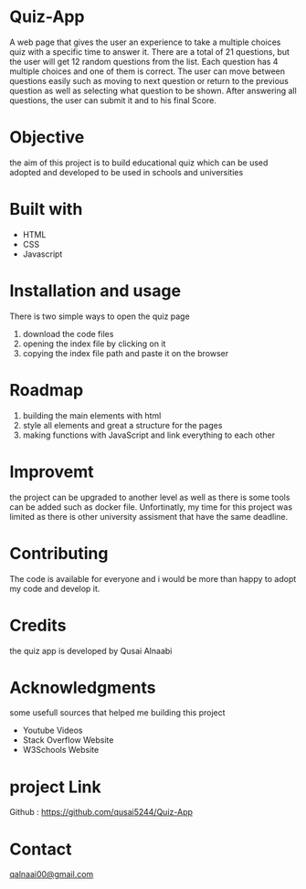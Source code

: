 # Quiz-App
A web page that gives the user an experience to take a multiple choices quiz with a specific time to answer it. There are a total of 21 questions, but the user will get 12 random questions from the list. Each question has 4 multiple choices and one of them is correct. The user can move between questions easily such as moving to next question or return to the previous question as well as selecting what question to be shown. After answering all questions, the user can submit it and to his final Score.

# Objective
the aim of this project is to build educational quiz which can be used adopted and developed to be used in schools and universities

# Built with
- HTML
- CSS
- Javascript 

# Installation and usage
There is two simple ways to open the quiz page
1. download the code files
2. opening the index file by clicking on it 
3. copying the index file path and paste it on the browser


# Roadmap
1. building the main elements with html 
2. style all elements and great a structure for the pages
3. making functions with JavaScript and link everything to each other

# Improvemt 
the project can be upgraded to another level as well as there is some tools can be added such as docker file. Unfortinatly, my time for this project was limited as there is other university assisment that have the same deadline.

# Contributing
The code is available for everyone and i would be more than happy to adopt my code and develop it. 
# Credits
the quiz app is developed by Qusai Alnaabi

# Acknowledgments
some usefull sources that helped me building this project 
- Youtube Videos
- Stack Overflow Website
- W3Schools Website

# project Link
Github : https://github.com/qusai5244/Quiz-App
# Contact
qalnaai00@gmail.com

